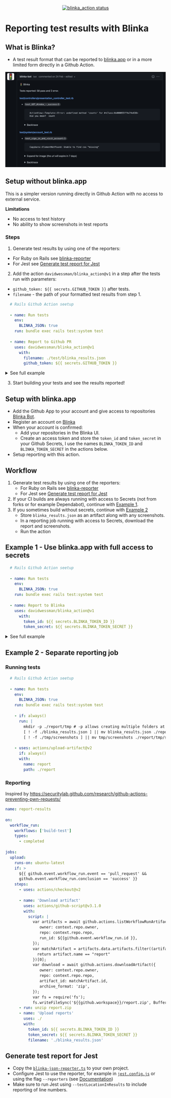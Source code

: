 <p align="center">
  <a href="https://github.com/davidwessman/blinka_action">
    <img alt="blinka_action status" src="https://github.com/davidwessman/blinka_action/workflows/build-test/badge.svg">
  </a>
</p>

# Reporting test results with Blinka

## What is Blinka?

- A test result format that can be reported to [blinka.app](https://www.blinka.app) or in a more limited form directly in a Github Action.

![Example of Blinka comment on a pull request](./blinka-example.png?raw=true)

## Setup without blinka.app

This is a simpler version running directly in Github Action with no access to external service.

**Limitations**

- No access to test history
- No ability to show screenshots in test reports

### Steps

1. Generate test results by using one of the reporters:

- For Ruby on Rails see [blinka-reporter](https://github.com/davidwessman/blinka-reporter)
- For Jest see [Generate test report for Jest](#generate-test-report-for-jest)

2. Add the action `davidwessman/blinka_action@v1` in a step after the tests run with parameters:

- `github_token: ${{ secrets.GITHUB_TOKEN }}` after tests.
- `filename` - the path of your formatted test results from step 1.

```yaml
  # Rails Github Action seetup

  - name: Run tests
    env:
      BLINKA_JSON: true
    run: bundle exec rails test:system test

  - name: Report to Github PR
    uses: davidwessman/blinka_action@v1
      with:
        filename: ./test/blinka_results.json
        github_token: ${{ secrets.GITHUB_TOKEN }}
```

<details>

  <summary>See full example</summary>

```yaml
name: Main
on: [push]

jobs:
  tests:
    name: Tests
    runs-on: ubuntu-20.04
    services:
      postgres:
        image: postgres:13
        env:
          POSTGRES_USER: postgres
          POSTGRES_DB: synka_test
          POSTGRES_PASSWORD: 'password'
        ports: ['5432:5432']

    steps:
      - name: Checkout code
        uses: actions/checkout@v2

      - name: Setup Ruby
        uses: ruby/setup-ruby@v1
        with:
          bundler-cache: true

      - name: Setup Node
        uses: actions/setup-node@v2
        with:
          node-version: 14.x
          cache: 'yarn'

      - name: Install packages
        run: |
          yarn install --pure-lockfile

      - name: Setup test database
        env:
          RAILS_ENV: test
          PGHOST: localhost
          PGUSER: myapp
        run: |
          bin/rails db:setup

      - name: Run tests
        env:
          BLINKA_JSON: true
        run: bundle exec rails test:system test

      - name: Report to Github PR
        uses: davidwessman/blinka_action@v1
        with:
          filename: ./test/blinka_results.json
          github_token: ${{ secrets.GITHUB_TOKEN }}
```

</details>

3. Start building your tests and see the results reported!

## Setup with blinka.app

- Add the Github App to your account and give access to repositories [Blinka Bot](https://github.com/apps/blinka-bot).
- Register an account on [Blinka](https://www.blinka.app/user/new)
- When your account is confirmed:
  - Add your repositories in the Blinka UI.
  - Create an access token and store the `token_id` and `token_secret` in your Github Secrets, I use the names `BLINKA_TOKEN_ID` and `BLINKA_TOKEN_SECRET` in the actions below.
- Setup reporting with this action.

## Workflow

1. Generate test results by using one of the reporters:
   - For Ruby on Rails see [blinka-reporter](https://github.com/davidwessman/blinka-reporter)
   - For Jest see [Generate test report for Jest](#generate-test-report-for-jest)
2. If your CI builds are always running with access to Secrets (not from forks or for example Dependabot), continue with [Example 1](#example-1---use-blinkaapp-with-full-access-to-secrets).
3. If you sometimes build without secrets, continue with [Example 2](#example-2---separate-reporting-job)
   - Store `blinka_results.json` as an artifact along with any screenshots.
   - In a reporting job running with access to Secrets, download the report and screenshots.
   - Run the action

## Example 1 - Use blinka.app with full access to secrets

```yaml
  # Rails Github Action seetup

  - name: Run tests
    env:
      BLINKA_JSON: true
    run: bundle exec rails test:system test

  - name: Report to Blinka
    uses: davidwessman/blinka_action@v1
      with:
        token_id: ${{ secrets.BLINKA_TOKEN_ID }}
        token_secret: ${{ secrets.BLINKA_TOKEN_SECRET }}
```

<details>

  <summary>See full example</summary>

```yaml
name: Main
on: [push]

jobs:
  tests:
    name: Tests
    runs-on: ubuntu-20.04
    services:
      postgres:
        image: postgres:13
        env:
          POSTGRES_USER: postgres
          POSTGRES_DB: synka_test
          POSTGRES_PASSWORD: "password"
        ports: ["5432:5432"]

    steps:
      - name: Checkout code
        uses: actions/checkout@v2

      - name: Setup Ruby
        uses: ruby/setup-ruby@v1
        with:
          bundler-cache: true

      - name: Setup Node
        uses: actions/setup-node@v2
        with:
          node-version: 14.x
          cache: "yarn"

      - name: Install packages
        run: |
          yarn install --pure-lockfile

      - name: Setup test database
        env:
          RAILS_ENV: test
          PGHOST: localhost
          PGUSER: myapp
        run: |
          bin/rails db:setup

      - name: Run tests
        env:
          BLINKA_JSON: true
        run: bundle exec rails test:system test

      - name: Report to Blinka
        uses: davidwessman/blinka_action@v1
          with:
            token_id: ${{ secrets.BLINKA_TOKEN_ID }}
            token_secret: ${{ secrets.BLINKA_TOKEN_SECRET }}
```

</details>

## Example 2 - Separate reporting job

### Running tests

```yaml
  # Rails Github Action seetup

  - name: Run tests
    env:
      BLINKA_JSON: true
    run: bundle exec rails test:system test

    - if: always()
      run: |
        mkdir -p ./report/tmp # -p allows creating multiple folders at once
        [ ! -f ./blinka_results.json ] || mv blinka_results.json ./report
        [ ! -f ./tmp/screenshots ] || mv tmp/screenshots ./report/tmp/screenshots

    - uses: actions/upload-artifact@v2
      if: always()
      with:
        name: report
        path: ./report
```

### Reporting

Inspired by https://securitylab.github.com/research/github-actions-preventing-pwn-requests/

```yaml
name: report-results

on:
  workflow_run:
    workflows: ['build-test']
    types:
      - completed

jobs:
  upload:
    runs-on: ubuntu-latest
    if: >
      ${{ github.event.workflow_run.event == 'pull_request' &&
      github.event.workflow_run.conclusion == 'success' }}
    steps:
      - uses: actions/checkout@v2

      - name: 'Download artifact'
        uses: actions/github-script@v3.1.0
        with:
          script: |
            var artifacts = await github.actions.listWorkflowRunArtifacts({
               owner: context.repo.owner,
               repo: context.repo.repo,
               run_id: ${{github.event.workflow_run.id }},
            });
            var matchArtifact = artifacts.data.artifacts.filter((artifact) => {
              return artifact.name == "report"
            })[0];
            var download = await github.actions.downloadArtifact({
               owner: context.repo.owner,
               repo: context.repo.repo,
               artifact_id: matchArtifact.id,
               archive_format: 'zip',
            });
            var fs = require('fs');
            fs.writeFileSync('${{github.workspace}}/report.zip', Buffer.from(download.data));
      - run: unzip report.zip
      - name: 'Upload reports'
        uses: ./
        with:
          token_id: ${{ secrets.BLINKA_TOKEN_ID }}
          token_secret: ${{ secrets.BLINKA_TOKEN_SECRET }}
          filename: './blinka_results.json'
```

## Generate test report for Jest

- Copy the [`blinka-json-reporter.ts`](./src/blinka-json-reporter.ts) to your own project.
- Configure Jest to use the reporter, for example in [`jest.config.js`](./jest.config.js#L10) or using the flag `--reporters` (see [Documentation](https://jestjs.io/docs/configuration#reporters-arraymodulename--modulename-options))
- Make sure to run Jest using `--testLocationInResults` to include reporting of line numbers.
